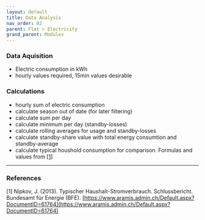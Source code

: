 ```yaml
---
layout: default
title: Data Analysis
nav_order: 02
parent: Flat > Electricity
grand_parent: Modules
---
```


### Data Aquisition
- Electric consumption in kWh
- hourly values required, 15min values desirable

### Calculations
- hourly sum of electric consumption
- calculate season out of date (for later filtering)
- calculate sum per day
- calculate minimum per day (standby-losses)
- calculate rolling averages for usage and standby-losses
- calculate standby-share value with total energy consumtion and standby-average
- calculate typical houshold consumption for comparison. Formulas and values from <a href="#nipkov">[1]</a>

<hr>

### References
<a id="nipkov">[1]</a> Nipkov, J. (2013). Typischer Haushalt-Stromverbrauch. Schlussbericht. Bundesamt für Energie (BFE). [https://www.aramis.admin.ch/Default.aspx?DocumentID=61764](https://www.aramis.admin.ch/Default.aspx?DocumentID=61764)<br>
